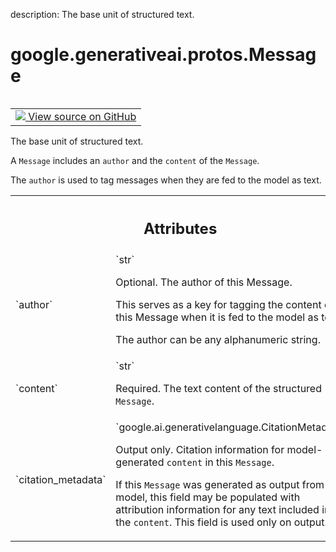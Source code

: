 description: The base unit of structured text.

<div itemscope itemtype="http://developers.google.com/ReferenceObject">
<meta itemprop="name" content="google.generativeai.protos.Message" />
<meta itemprop="path" content="Stable" />
</div>

# google.generativeai.protos.Message

<!-- Insert buttons and diff -->

<table class="tfo-notebook-buttons tfo-api nocontent" align="left">
<td>
  <a target="_blank" href="https://github.com/googleapis/google-cloud-python/tree/main/packages/google-ai-generativelanguage/google/ai/generativelanguage_v1beta/types/discuss_service.py#L163-L211">
    <img src="https://www.tensorflow.org/images/GitHub-Mark-32px.png" />
    View source on GitHub
  </a>
</td>
</table>



The base unit of structured text.

<!-- Placeholder for "Used in" -->

A ``Message`` includes an ``author`` and the ``content`` of the
``Message``.

The ``author`` is used to tag messages when they are fed to the
model as text.





<!-- Tabular view -->
 <table class="responsive fixed orange">
<colgroup><col width="214px"><col></colgroup>
<tr><th colspan="2"><h2 class="add-link">Attributes</h2></th></tr>

<tr>
<td>
`author`<a id="author"></a>
</td>
<td>
`str`

Optional. The author of this Message.

This serves as a key for tagging
the content of this Message when it is fed to
the model as text.

The author can be any alphanumeric string.
</td>
</tr><tr>
<td>
`content`<a id="content"></a>
</td>
<td>
`str`

Required. The text content of the structured ``Message``.
</td>
</tr><tr>
<td>
`citation_metadata`<a id="citation_metadata"></a>
</td>
<td>
`google.ai.generativelanguage.CitationMetadata`

Output only. Citation information for model-generated
``content`` in this ``Message``.

If this ``Message`` was generated as output from the model,
this field may be populated with attribution information for
any text included in the ``content``. This field is used
only on output.

</td>
</tr>
</table>



